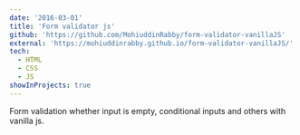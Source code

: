 ```yaml
---
date: '2016-03-01'
title: 'Form validator js'
github: 'https://github.com/MohiuddinRabby/form-validator-vanillaJS'
external: 'https://mohiuddinrabby.github.io/form-validator-vanillaJS/'
tech:
  - HTML
  - CSS
  - JS
showInProjects: true
---
```


Form validation whether input is empty, conditional inputs and others with vanilla js.
